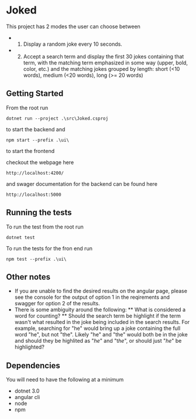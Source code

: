 # Joked

This project has 2 modes the user can choose between
* 1. Display a random joke every 10 seconds.
* 2. Accept a search term and display the first 30 jokes containing that term, with the matching term emphasized in some way (upper, bold, color, etc.) and the matching jokes grouped by length: short (<10 words), medium (<20 words), long (>= 20 words)

## Getting Started

From the root run 
```
dotnet run --project .\src\Joked.csproj
```
to start the backend and 

```
npm start --prefix .\ui\
```
to start the frontend

checkout the webpage here 
```
http://localhost:4200/
```
and swager documentation for the backend can be found here 
```
http://localhost:5000
```
## Running the tests

To run the test from the root run
```
dotnet test
```
To run the tests for the fron end run
```
npm test --prefix .\ui\
```
## Other notes
* If you are unable to find the desired results on the angular page, please see the console for the output of option 1 in the reqirements and swagger for option 2 of the results.
* There is some ambiguity around the following:
** What is considered a word for counting?
** Should the search term be highlight if the term wasn't what resulted in the joke being included in the search results.  For example, searching for "he" would bring up a joke containing the full word "he", but not "the". Likely "he" and "the" would both be in the joke and should they be highlited as "*he*" and "t*he*", or should just "*he*" be highlighted?




## Dependencies
You will need to have the following at a minimum
* dotnet 3.0
* angular cli
* node
* npm 
